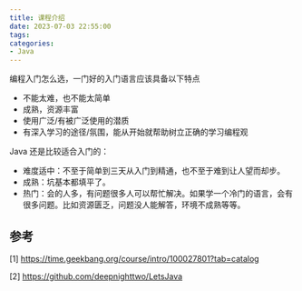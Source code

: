 ```yaml
---
title: 课程介绍
date: 2023-07-03 22:55:00
tags:
categories:
- Java
---
```


编程入门怎么选，一门好的入门语言应该具备以下特点
- 不能太难，也不能太简单
- 成熟，资源丰富
- 使用广泛/有被广泛使用的潜质
- 有深入学习的途径/氛围，能从开始就帮助树立正确的学习编程观

Java 还是比较适合入门的：
- 难度适中：不至于简单到三天从入门到精通，也不至于难到让人望而却步。
- 成熟：坑基本都填平了。
- 热门：会的人多，有问题很多人可以帮忙解决。如果学一个冷门的语言，会有很多问题。比如资源匮乏，问题没人能解答，环境不成熟等等。


## 参考
[1] https://time.geekbang.org/course/intro/100027801?tab=catalog

[2] https://github.com/deepnighttwo/LetsJava
